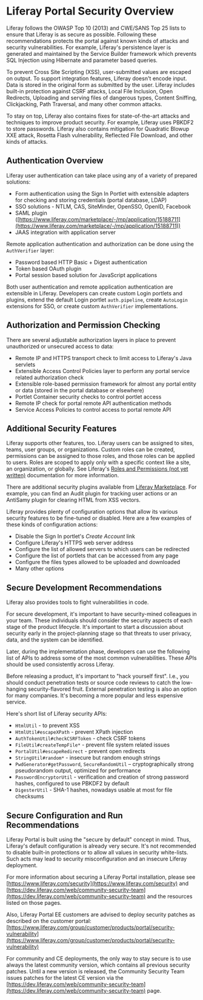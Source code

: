 # Liferay Portal Security Overview

Liferay follows the OWASP Top 10 (2013) and CWE/SANS Top 25 lists to ensure
that Liferay is as secure as possible. Following these recommendations protects
the portal against known kinds of attacks and security vulnerabilities. For
example, Liferay's persistence layer is generated and maintained by the Service
Builder framework which prevents SQL Injection using Hibernate and parameter
based queries.

To prevent Cross Site Scripting (XSS), user-submitted values are escaped on
output. To support integration features, Liferay doesn't encode input. Data is
stored in the original form as submitted by the user. Liferay includes built-in
protection against CSRF attacks, Local File Inclusion, Open Redirects,
Uploading and serving files of dangerous types, Content Sniffing, Clickjacking,
Path Traversal, and many other common attacks.

To stay on top, Liferay also contains fixes for state-of-the-art attacks and
techniques to improve product security. For example, Liferay uses PBKDF2 to
store passwords. Liferay also contains mitigation for Quadratic Blowup XXE
attack, Rosetta Flash vulnerability, Reflected File Download, and other kinds
of attacks.

## Authentication Overview

Liferay user authentication can take place using any of a variety of prepared
solutions:

- Form authentication using the Sign In Portlet with extensible adapters for
  checking and storing credentials (portal database, LDAP)
- SSO solutions - NTLM, CAS, SiteMinder, OpenSSO, OpenID, Facebook
- SAML plugin
  ([https://www.liferay.com/marketplace/-/mp/application/15188711](https://www.liferay.com/marketplace/-/mp/application/15188711))
- JAAS integration with application server

Remote application authentication and authorization can be done using the
`AuthVerifier` layer:

- Password based HTTP Basic + Digest authentication
- Token based OAuth plugin
- Portal session based solution for JavaScript applications

Both user authentication and remote application authentication are extensible
in Liferay. Developers can create custom Login portlets and plugins, extend the
default Login portlet `auth.pipeline`, create `AutoLogin` extensions for SSO,
or create custom `AuthVerifier` implementations.

## Authorization and Permission Checking

There are several adjustable authorization layers in place to prevent
unauthorized or unsecured access to data:

- Remote IP and HTTPS transport check to limit access to Liferay's Java
  servlets
- Extensible Access Control Policies layer to perform any portal service
  related authorization check
- Extensible role-based permission framework for almost any portal entity or
  data (stored in the portal database or elsewhere)
- Portlet Container security checks to control portlet access
- Remote IP check for portal remote API authentication methods
- Service Access Policies to control access to portal remote API

## Additional Security Features

Liferay supports other features, too. Liferay users can be assigned to sites,
teams, user groups, or organizations. Custom roles can be created, permissions
can be assigned to those roles, and those roles can be applied to users. Roles
are scoped to apply only with a specific context like a site, an organization,
or globally. See Liferay's [Roles and Permissions (not yet written)]()
documentation for more information.

There are additional security plugins available from
[Liferay Marketplace](https://www.liferay.com/marketplace). For example, you
can find an Audit plugin for tracking user actions or an AntiSamy plugin for
clearing HTML from XSS vectors.

Liferay provides plenty of configuration options that allow its various
security features to be fine-tuned or disabled. Here are a few examples of
these kinds of configuration actions:

- Disable the Sign In portlet's *Create Account* link
- Configure Liferay's HTTPS web server address
- Configure the list of allowed servers to which users can be redirected
- Configure the list of portlets that can be accessed from any page
- Configure the files types allowed to be uploaded and downloaded
- Many other options

## Secure Development Recommendations

Liferay also provides tools to fight vulnerabilities in code.

For secure development, it's important to have security-mined colleagues in
your team. These individuals should consider the security aspects of each stage
of the product lifecycle. It's important to start a discussion about security
early in the project-planning stage so that threats to user privacy, data, and
the system can be identified.

Later, during the implementation phase, developers can use the following list
of APIs to address some of the most common vulnerabilities. These APIs should
be used consistently across Liferay.

Before releasing a product, it's important to "hack yourself first". I.e., you
should conduct penetration tests or source code reviews to catch the
low-hanging security-flavored fruit. External penetration testing is also an
option for many companies. It's becoming a more popular and less expensive
service.

Here's short list of Liferay security APIs:

- `HtmlUtil` - to prevent XSS
- `HtmlUtil#escapeXPath` - prevent XPath injection
- `AuthTokenUtil#checkCSRFToken` - check CSRF tokens
- `FileUtil#createTempFile*` - prevent file system related issues
- `PortalUtil#escapeRedirect` - prevent open redirects
- `StringUtil#random*` - insecure but random enough strings
- `PwdGenerator#getPassword`, `SecureRandomUtil` – cryptographically strong
  pseudorandom output, optimized for performance
- `PasswordEncryptorUtil` - verification and creation of strong password
  hashes, configured to use PBKDF2 by default
- `DigesterUtil` - SHA-1 hashes, nowadays usable at most for file checksums

## Secure Configuration and Run Recommendations

Liferay Portal is built using the "secure by default" concept in mind. Thus,
Liferay's default configuration is already very secure. It's not recommended to
disable built-in protections or to allow all values in security white-lists.
Such acts may lead to security misconfiguration and an insecure Liferay
deployment.

For more information about securing a Liferay Portal installation, please see
[https://www.liferay.com/security](https://www.liferay.com/security) and
[https://dev.liferay.com/web/community-security-team](https://dev.liferay.com/web/community-security-team)
and the resources listed on those pages.

Also, Liferay Portal EE customers are advised to deploy security patches as
described on the customer portal:
[https://www.liferay.com/group/customer/products/portal/security-vulnerability](https://www.liferay.com/group/customer/products/portal/security-vulnerability)

For community and CE deployments, the only way to stay secure is to use always
the latest community version, which contains all previous security patches.
Until a new version is released, the Community Security Team issues patches for
the latest CE version via the
[https://dev.liferay.com/web/community-security-team](https://dev.liferay.com/web/community-security-team)
page.
